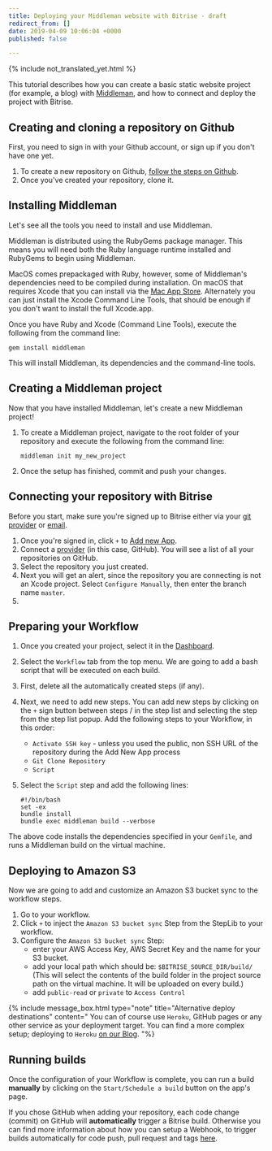 ```yaml
---
title: Deploying your Middleman website with Bitrise - draft
redirect_from: []
date: 2019-04-09 10:06:04 +0000
published: false

---
```

{% include not_translated_yet.html %}

This tutorial describes how you can create a basic static website project (for example, a blog) with [Middleman](https://middlemanapp.com/), and how to connect and deploy the project with Bitrise.

## Creating and cloning a repository on Github

First, you need to sign in with your Github account, or sign up if you don't have one yet.

1. To create a new repository on Github, [follow the steps on Github](https://github.com/new).
2. Once you've created your repository, clone it.

## Installing Middleman

Let's see all the tools you need to install and use Middleman.

Middleman is distributed using the RubyGems package manager. This means you will need both the Ruby language runtime installed and RubyGems to begin using Middleman.

MacOS comes prepackaged with Ruby, however, some of Middleman's dependencies need to be compiled during installation. On macOS that requires Xcode that you can install via the [Mac App Store](http://itunes.apple.com/us/app/xcode/id497799835?ls=1&mt=12). Alternately you can just install the Xcode Command Line Tools, that should be enough if you don't want to install the full Xcode.app.

Once you have Ruby and Xcode (Command Line Tools), execute the following from the command line:

    gem install middleman

This will install Middleman, its dependencies and the command-line tools.

## Creating a Middleman project

Now that you have installed Middleman, let's create a new Middleman project!

1. To create a Middleman project, navigate to the root folder of your repository and execute the following from the command line:

       middleman init my_new_project
2. Once the setup has finished, commit and push your changes.

## Connecting your repository with Bitrise

Before you start, make sure you're signed up to Bitrise either via your [git provider](/getting-started/signing-up/signing-up-with-github/) or [email](/getting-started/signing-up/signing-up-with-email/).

1. Once you're signed in, click `+` to [Add new App](/getting-started/adding-a-new-app/index/).
2. Connect a [provider](/getting-started/adding-a-new-app/connecting-a-repository/) (in this case, GitHub).
   You will see a list of all your repositories on GitHub.
3. Select the repository you just created.
4. Next you will get an alert, since the repository you are connecting is not an Xcode project. Select `Configure Manually`, then enter the branch name `master`.
5. 

## Preparing your Workflow

1. Once you created your project, select it in the [Dashboard](https://www.bitrise.io/dashboard).
2. Select the `Workflow` tab from the top menu. We are going to add a bash script that will be executed on each build.
3. First, delete all the automatically created steps (if any).
4. Next, we need to add new steps. You can add new steps by clicking on the `+` sign button between steps / in the step list and selecting the step
   from the step list popup. Add the following steps to your Workflow, in this order:
   * `Activate SSH key` - unless you used the public, non SSH URL of the repository during the Add New App process
   * `Git Clone Repository`
   * `Script`
5. Select the `Script` step and add the following lines:

       #!/bin/bash
       set -ex
       bundle install
       bundle exec middleman build --verbose

The above code installs the dependencies specified in your `Gemfile`, and runs a Middleman build on the virtual machine.

## Deploying to Amazon S3

Now we are going to add and customize an Amazon S3 bucket sync to the workflow steps.

1. Go to your workflow.
2. Click `+` to inject the `Amazon S3 bucket sync` Step from the StepLib to your workflow.
3. Configure the `Amazon S3 bucket sync` Step:
   * enter your AWS Access Key, AWS Secret Key and the name for your S3 bucket.
   * add your local path which should be: `$BITRISE_SOURCE_DIR/build/` (This will select the contents of the build folder in the project source path on the virtual machine. It will be uploaded on every build.)
   * add `public-read` or `private` to `Access Control`

{% include message_box.html type="note" title="Alternative deploy destinations" content=" You can of course use `Heroku`, GitHub pages or any other service as your deployment target. You can find a more complex setup; deploying to `Heroku` [on our Blog](http://blog.bitrise.io/2016/04/29/hooking-up-a-middleman-project-to-deploy-a-static-site-to-heroku-with-bitrise.html). "%}

## Running builds 

Once the configuration of your Workflow is complete,
you can run a build **manually** by clicking on the `Start/Schedule a build` button on the app's page.

If you chose GitHub when adding your repository, each code change (commit) on GitHub will **automatically** trigger a Bitrise build. Otherwise you can find more information about how you can setup a Webhook, to trigger builds automatically for code push, pull request and tags [here](/webhooks/).